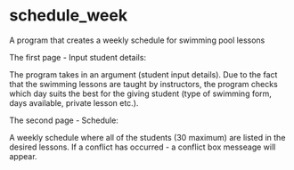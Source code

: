 # schedule_week
A program that creates a weekly schedule for swimming pool lessons

The first page - Input student details:

The program takes in an argument (student input details). 
Due to the fact that the swimming lessons are taught by instructors, the program checks 
which day suits the best for the giving student (type of swimming form, days available, private lesson etc.).

The second page - Schedule:

A weekly schedule where all of the students (30 maximum) are listed in the desired lessons.
If a conflict has occurred - a conflict box messeage will appear.
